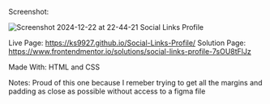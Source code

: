 Screenshot: 

![Screenshot 2024-12-22 at 22-44-21 Social Links Profile](https://github.com/user-attachments/assets/228bad7c-3281-484f-929e-4821ab6870aa)

Live Page: https://ks9927.github.io/Social-Links-Profile/
Solution Page: https://www.frontendmentor.io/solutions/social-links-profile-7sOU8tFlJz

Made With: HTML and CSS

Notes: Proud of this one because I remeber trying to get all the margins and padding as close as possible without access to a figma file
